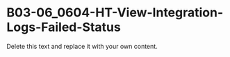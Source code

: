 

# B03-06_0604-HT-View-Integration-Logs-Failed-Status

Delete this text and replace it with your own content.
